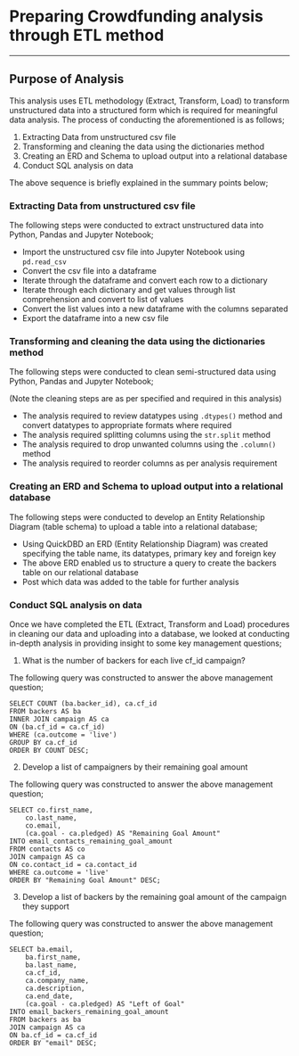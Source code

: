 # Preparing Crowdfunding analysis through ETL method

---

## Purpose of Analysis

This analysis uses ETL methodology (Extract, Transform, Load) to transform unstructured data into a structured form which is required for meaningful data analysis. The process of conducting the aforementioned is as follows;

1. Extracting Data from unstructured csv file
2. Transforming and cleaning the data using the dictionaries method
3. Creating an ERD and Schema to upload output into a relational database
4. Conduct SQL analysis on data

The above sequence is briefly explained in the summary points below;

### Extracting Data from unstructured csv file

The following steps were conducted to extract unstructured data into Python, Pandas and Jupyter Notebook;

* Import the unstructured csv file into Jupyter Notebook using `pd.read_csv`
* Convert the csv file into a dataframe
* Iterate through the dataframe and convert each row to a dictionary
* Iterate through each dictionary and get values through list comprehension and convert to list of values
* Convert the list values into a new dataframe with the columns separated
* Export the dataframe into a new csv file

### Transforming and cleaning the data using the dictionaries method

The following steps were conducted to clean semi-structured data using Python, Pandas and Jupyter Notebook;

(Note the cleaning steps are as per specified and required in this analysis)

* The analysis required to review datatypes using `.dtypes()` method and convert datatypes to appropriate formats where required
* The analysis required splitting columns using the `str.split` method
* The analysis required to drop unwanted columns using the `.column()` method
* The analysis required to reorder columns as per analysis requirement

### Creating an ERD and Schema to upload output into a relational database

The following steps were conducted to develop an Entity Relationship Diagram (table schema) to upload a table into a relational database;

* Using QuickDBD an ERD (Entity Relationship Diagram) was created specifying the table name, its datatypes, primary key and foreign key
* The above ERD enabled us to structure a query to create the backers table on our relational database
* Post which data was added to the table for further analysis

### Conduct SQL analysis on data

Once we have completed the ETL (Extract, Transform and Load) procedures in cleaning our data and uploading into a database, we looked at conducting in-depth analysis in providing insight to some key management questions;

1. What is the number of backers for each live cf_id campaign?

The following query was constructed to answer the above management question;

```
SELECT COUNT (ba.backer_id), ca.cf_id
FROM backers AS ba
INNER JOIN campaign AS ca
ON (ba.cf_id = ca.cf_id)
WHERE (ca.outcome = 'live')
GROUP BY ca.cf_id
ORDER BY COUNT DESC;
```

2. Develop a list of campaigners by their remaining goal amount

The following query was constructed to answer the above management question;

```
SELECT co.first_name, 
	co.last_name, 
	co.email,
	(ca.goal - ca.pledged) AS "Remaining Goal Amount"
INTO email_contacts_remaining_goal_amount
FROM contacts AS co
JOIN campaign AS ca
ON co.contact_id = ca.contact_id
WHERE ca.outcome = 'live'
ORDER BY "Remaining Goal Amount" DESC;
```

3. Develop a list of backers by the remaining goal amount of the campaign they support

The following query was constructed to answer the above management question;

```
SELECT ba.email,
	ba.first_name,
	ba.last_name,
	ca.cf_id,
	ca.company_name,
	ca.description,
	ca.end_date,
	(ca.goal - ca.pledged) AS "Left of Goal"
INTO email_backers_remaining_goal_amount
FROM backers as ba
JOIN campaign AS ca
ON ba.cf_id = ca.cf_id
ORDER BY "email" DESC;
```